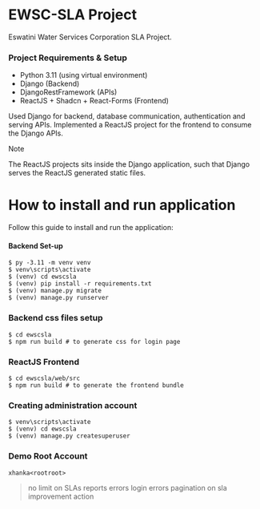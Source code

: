# EWSC-SLA Project

Eswatini Water Services Corporation SLA Project.

### Project Requirements & Setup

- Python 3.11 (using virtual environment)
- Django (Backend)
- DjangoRestFramework (APIs)
- ReactJS + Shadcn + React-Forms (Frontend)

Used Django for backend, database communication, authentication and serving APIs. Implemented a ReactJS
project for the frontend to consume the Django APIs.

> [!NOTE]
> The ReactJS projects sits inside the Django application, such that Django serves the ReactJS generated static files.

# How to install and run application

Follow this guide to install and run the application:

#### Backend Set-up

```shell
$ py -3.11 -m venv venv
$ venv\scripts\activate
$ (venv) cd ewscsla
$ (venv) pip install -r requirements.txt
$ (venv) manage.py migrate
$ (venv) manage.py runserver
```

### Backend css files setup

```shell
$ cd ewscsla
$ npm run build # to generate css for login page
```

### ReactJS Frontend

```shell
$ cd ewscsla/web/src
$ npm run build # to generate the frontend bundle
```

### Creating administration account

```shell
$ venv\scripts\activate
$ (venv) cd ewscsla
$ (venv) manage.py createsuperuser
```

### Demo Root Account

```shell
xhanka<rootroot>
```

> no limit on SLAs
> reports errors
> login errors
> pagination on sla improvement action
